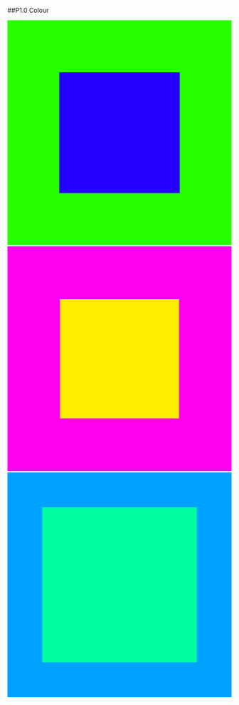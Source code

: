 
##P1.0 Colour

![Colour_1](https://github.com/track02/Processing---Generative-Design/blob/master/Images/P.1.0/P.1.0_1.png)
![Colour_2](https://github.com/track02/Processing---Generative-Design/blob/master/Images/P.1.0/P.1.0_2.png)
![Colour_3](https://github.com/track02/Processing---Generative-Design/blob/master/Images/P.1.0/P.1.0_3.png)
